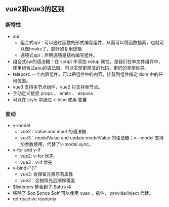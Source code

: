 ## vue2和vue3的区别
### 新特性
- api
  - 组合式api：可以通过函数的形式编写组件，从而可以将函数抽离，也就可以做hooks了，更好的复用逻辑
  - 选项式api：声明选项是结构编写组件。
- 组合式api的语法糖：在 script 中添加 setup 属性，是我们在单文件组件中，使用组合式aou的语法糖。可以实现更简洁的代码，更好的类型推导。
- teleport: 一个内置组件，可以把组件中的内容，挂载到组件指定 dom 中的任何位置。
- vue3 支持多节点组件，vue2 只支持单节点。
- 手动定义接受 props 、 emits 、 expose
- 可以在 style 中通过 v-bind 使用 变量

### 变动
- v-model
  - vue2：value and input 的语法糖
  - vue3：modelValue and update:modelValue 的语法糖；v—model 支持加参数使用，代替了v-model.sync。
- v-for and v-if
  - vue2: v-for 优先
  - vue3：v-if 优先
- v-bind="{}"
  - vue2: 会保留元素原有属性
  - vue3：会按照先后顺序覆盖
- $listeners 整合到了 $attrs 中
- 移除了 $on $once $off 可以使用 vuex ，插件， provide/inject 代替。
- ref reactive readonly



